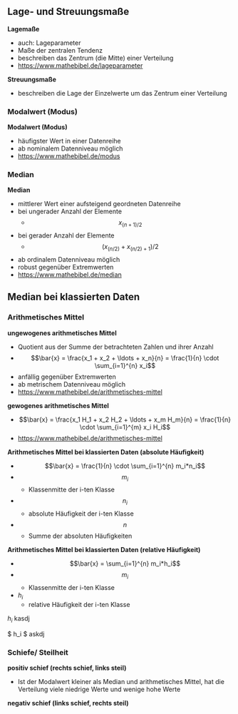 ## Lage- und Streuungsmaße

**Lagemaße** 
- auch: Lageparameter
- Maße der zentralen Tendenz
- beschreiben das Zentrum (die Mitte) einer Verteilung
- https://www.mathebibel.de/lageparameter

**Streuungsmaße**
- beschreiben die Lage der Einzelwerte um das Zentrum einer Verteilung


### Modalwert (Modus)

**Modalwert (Modus)**
- häufigster Wert in einer Datenreihe
- ab nominalem Datenniveau möglich
- https://www.mathebibel.de/modus


### Median

**Median**
- mittlerer Wert einer aufsteigend geordneten Datenreihe
- bei ungerader Anzahl der Elemente
  - $$x_{(n+1)/2}$$
- bei gerader Anzahl der Elemente
  - $$(x_{(n/2)} + x_{(n/2)+1})/2$$
- ab ordinalem Datenniveau möglich
- robust gegenüber Extremwerten
- https://www.mathebibel.de/median

**Median bei klassierten Daten**
- 


### Arithmetisches Mittel

**ungewogenes arithmetisches Mittel**
- Quotient aus der Summe der betrachteten Zahlen und ihrer Anzahl
- $$\bar{x} = \frac{x_1 + x_2 + \ldots + x_n}{n} = \frac{1}{n} \cdot \sum_{i=1}^{n} x_i$$
- anfällig gegenüber Extremwerten
- ab metrischem Datenniveau möglich
- https://www.mathebibel.de/arithmetisches-mittel

**gewogenes arithmetisches Mittel**
- $$\bar{x} = \frac{x_1 H_1 + x_2 H_2 + \ldots + x_m H_m}{n} = \frac{1}{n} \cdot \sum_{i=1}^{m} x_i H_i$$
- https://www.mathebibel.de/arithmetisches-mittel

**Arithmetisches Mittel bei klassierten Daten (absolute Häufigkeit)**
- $$\bar{x} = \frac{1}{n} \cdot \sum_{i=1}^{n} m_i*n_i$$
- $$m_i$$
  - Klassenmitte der i-ten Klasse
- $$n_i$$
  - absolute Häufigkeit der i-ten Klasse
- $$n$$
  - Summe der absoluten Häufigkeiten

**Arithmetisches Mittel bei klassierten Daten (relative Häufigkeit)**
- $$\bar{x} = \sum_{i=1}^{n} m_i*h_i$$
- $$m_i$$
  - Klassenmitte der i-ten Klasse
- $h_i$
  - relative Häufigkeit der i-ten Klasse

$h_i$ kasdj

$ h_i $ askdj

### Schiefe/ Steilheit

**positiv schief (rechts schief, links steil)**
- Ist der Modalwert kleiner als Median und arithmetisches Mittel, hat die Verteilung viele niedrige Werte und wenige hohe Werte

**negativ schief (links schief, rechts steil)**
